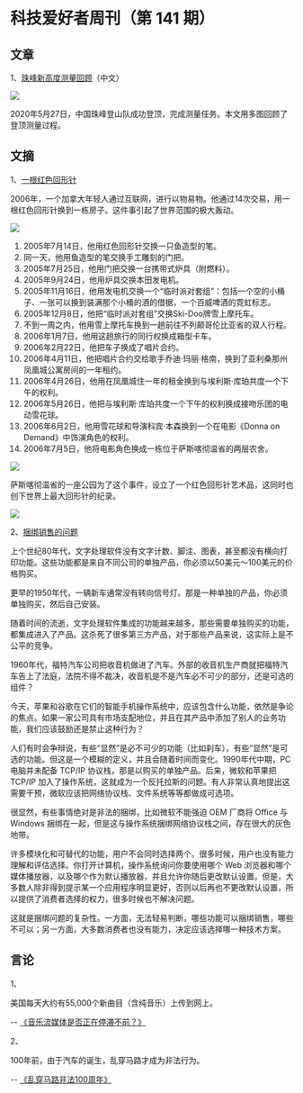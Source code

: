 # 科技爱好者周刊（第 141 期）

## 文章

1、[珠峰新高度测量回顾](https://mp.weixin.qq.com/s/r5kOO48Ow19uhUFDpk6iPQ)（中文）

![](https://www.wangbase.com/blogimg/asset/202012/bg2020122608.jpg)

2020年5月27日，中国珠峰登山队成功登顶，完成测量任务。本文用多图回顾了登顶测量过程。

## 文摘

1、[一根红色回形针](https://zh.wikipedia.org/wiki/%E4%B8%80%E6%A0%B9%E7%B4%85%E8%89%B2%E8%BF%B4%E7%B4%8B%E9%87%9D)

2006年，一个加拿大年轻人通过互联网，进行以物易物。他通过14次交易，用一根红色回形针换到一栋房子。这件事引起了世界范围的极大轰动。

![](https://www.wangbase.com/blogimg/asset/202012/bg2020122603.jpg)

1. 2005年7月14日，他用红色回形针交换一只鱼造型的笔。
2. 同一天，他用鱼造型的笔交换手工雕刻的门把。
3. 2005年7月25日，他用门把交换一台携带式炉具（附燃料）。
4. 2005年9月24日，他用炉具交换本田发电机。
5. 2005年11月16日，他用发电机交换一个“临时派对套组”：包括一个空的小桶子、一张可以换到装满那个小桶的酒的借据，一个百威啤酒的霓虹标志。
6. 2005年12月8日，他把“临时派对套组”交换Ski-Doo牌雪上摩托车。
7. 不到一周之内，他用雪上摩托车换到一趟前往不列颠哥伦比亚省的双人行程。
8. 2006年1月7日，他用这趟旅行的同行权换成箱型卡车。
9. 2006年2月22日，他把车子换成了唱片合约。
10. 2006年4月11日，他把唱片合约交给歌手乔迪·玛丽·格南，换到了亚利桑那州凤凰城公寓房间的一年租约。
11. 2006年4月26日，他用在凤凰城住一年的租金换到与埃利斯·库珀共度一个下午的权利。
12. 2006年5月26日，他把与埃利斯·库珀共度一个下午的权利换成接吻乐团的电动雪花球。
13. 2006年6月2日，他用雪花球和导演科宾·本森换到一个在电影《Donna on Demand》中饰演角色的权利。
14. 2006年7月5日，他将电影角色换成一栋位于萨斯喀彻温省的两层农舍。

![](https://www.wangbase.com/blogimg/asset/202012/bg2020122604.jpg)

萨斯喀彻温省的一座公园为了这个事件，设立了一个红色回形针艺术品，这同时也创下世界上最大回形针的纪录。

![](https://www.wangbase.com/blogimg/asset/202012/bg2020122605.jpg)

2、[捆绑销售的问题](https://www.ben-evans.com/benedictevans/2020/12/21/google-bundling-and-kill-zones)

上个世纪80年代，文字处理软件没有文字计数、脚注、图表，甚至都没有横向打印功能。这些功能都是来自不同公司的单独产品，你必须以50美元～100美元的价格购买。 

更早的1950年代，一辆新车通常没有转向信号灯。那是一种单独的产品，你必须单独购买，然后自己安装。

随着时间的流逝，文字处理软件集成的功能越来越多，那些需要单独购买的功能，都集成进入了产品。这杀死了很多第三方产品，对于那些产品来说，这实际上是不公平的竞争。 

1960年代，福特汽车公司把收音机做进了汽车。外部的收音机生产商就把福特汽车告上了法庭，法院不得不裁决，收音机是不是汽车必不可少的部分，还是可选的组件？

今天，苹果和谷歌在它们的智能手机操作系统中，应该包含什么功能，依然是争论的焦点。如果一家公司具有市场支配地位，并且在其产品中添加了别人的业务功能，我们应该鼓励还是禁止这种行为？

人们有时会争辩说，有些“显然”是必不可少的功能（比如刹车），有些“显然”是可选的功能。但这是一个模糊的定义，并且会随着时间而变化。1990年代中期，PC 电脑并未配备 TCP/IP 协议栈，那是以购买的单独产品。后来，微软和苹果把 TCP/IP 加入了操作系统，这就成为一个反托拉斯的问题。有人非常认真地提出这需要干预，微软应该把网络协议栈、文件系统等等都做成可选项。

很显然，有些事情绝对是非法的捆绑，比如微软不能强迫 OEM 厂商将 Office 与 Windows 捆绑在一起，但是这与操作系统捆绑网络协议栈之间，存在很大的灰色地带。

许多模块化和可替代的功能，用户不会同时选择两个。很多时候，用户也没有能力理解和评估选择。你打开计算机，操作系统询问你要使用哪个 Web 浏览器和哪个媒体播放器，以及哪个作为默认播放器，并且允许你随后更改默认设置。但是，大多数人除非得到提示某一个应用程序明显更好，否则以后再也不更改默认设置，所以提供了消费者选择的权力，很多时候也不解决问题。

这就是捆绑问题的复杂性。一方面，无法轻易判断，哪些功能可以捆绑销售，哪些不可以；另一方面，大多数消费者也没有能力，决定应该选择哪一种技术方案。

## 言论

1、

美国每天大约有55,000个新曲目（含纯音乐）上传到网上。

-- [《音乐流媒体是否正在停滞不前？》](https://www.billboard.com/articles/business/9500546/streaming-music-growth-stalled-factors-attention-economy)

2、

100年前，由于汽车的诞生，乱穿马路才成为非法行为。

-- [《乱穿马路非法100周年》](https://www.virginiamercury.com/2020/12/21/jaywalking-decriminalization-is-coming-to-virginia-100-years-after-the-auto-industry-helped-make-it-a-crime/)
